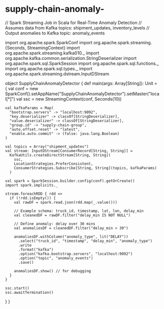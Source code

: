 # supply-chain-anomaly-
// Spark Streaming Job in Scala for Real-Time Anomaly Detection
// Assumes data from Kafka topics: shipment_updates, inventory_levels
// Output anomalies to Kafka topic: anomaly_events

import org.apache.spark.SparkConf
import org.apache.spark.streaming.{Seconds, StreamingContext}
import org.apache.spark.streaming.kafka010._
import org.apache.kafka.common.serialization.StringDeserializer
import org.apache.spark.sql.SparkSession
import org.apache.spark.sql.functions._
import org.apache.spark.sql.types._
import org.apache.spark.streaming.dstream.InputDStream

object SupplyChainAnomalyDetector {
  def main(args: Array[String]): Unit = {
    val conf = new SparkConf().setAppName("SupplyChainAnomalyDetector").setMaster("local[*]")
    val ssc = new StreamingContext(conf, Seconds(10))

    val kafkaParams = Map(
      "bootstrap.servers" -> "localhost:9092",
      "key.deserializer" -> classOf[StringDeserializer],
      "value.deserializer" -> classOf[StringDeserializer],
      "group.id" -> "supply-chain-group",
      "auto.offset.reset" -> "latest",
      "enable.auto.commit" -> (false: java.lang.Boolean)
    )

    val topics = Array("shipment_updates")
    val stream: InputDStream[ConsumerRecord[String, String]] =
      KafkaUtils.createDirectStream[String, String](
        ssc,
        LocationStrategies.PreferConsistent,
        ConsumerStrategies.Subscribe[String, String](topics, kafkaParams)
      )

    val spark = SparkSession.builder.config(conf).getOrCreate()
    import spark.implicits._

    stream.foreachRDD { rdd =>
      if (!rdd.isEmpty()) {
        val rawDF = spark.read.json(rdd.map(_.value()))

        // Example schema: truck_id, timestamp, lat, lon, delay_min
        val cleanedDF = rawDF.filter("delay_min IS NOT NULL")

        // Define anomaly: delay over 30 mins
        val anomaliesDF = cleanedDF.filter("delay_min > 30")

        anomaliesDF.withColumn("anomaly_type", lit("DELAY"))
          .select("truck_id", "timestamp", "delay_min", "anomaly_type")
          .write
          .format("kafka")
          .option("kafka.bootstrap.servers", "localhost:9092")
          .option("topic", "anomaly_events")
          .save()

        anomaliesDF.show() // for debugging
      }
    }

    ssc.start()
    ssc.awaitTermination()
  }
}
